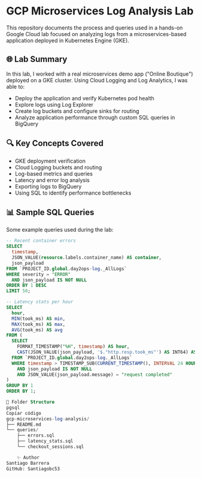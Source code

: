 # GCP Microservices Log Analysis Lab

This repository documents the process and queries used in a hands-on Google Cloud lab focused on analyzing logs from a microservices-based application deployed in Kubernetes Engine (GKE).

## 🌐 Lab Summary

In this lab, I worked with a real microservices demo app ("Online Boutique") deployed on a GKE cluster. Using Cloud Logging and Log Analytics, I was able to:

- Deploy the application and verify Kubernetes pod health
- Explore logs using Log Explorer
- Create log buckets and configure sinks for routing
- Analyze application performance through custom SQL queries in BigQuery

## 🔍 Key Concepts Covered

- GKE deployment verification
- Cloud Logging buckets and routing
- Log-based metrics and queries
- Latency and error log analysis
- Exporting logs to BigQuery
- Using SQL to identify performance bottlenecks

## 📊 Sample SQL Queries

Some example queries used during the lab:

```sql
-- Recent container errors
SELECT
  timestamp,
  JSON_VALUE(resource.labels.container_name) AS container,
  json_payload
FROM `PROJECT_ID.global.day2ops-log._AllLogs`
WHERE severity = "ERROR"
  AND json_payload IS NOT NULL
ORDER BY 1 DESC
LIMIT 50;

-- Latency stats per hour
SELECT
  hour,
  MIN(took_ms) AS min,
  MAX(took_ms) AS max,
  AVG(took_ms) AS avg
FROM (
  SELECT
    FORMAT_TIMESTAMP("%H", timestamp) AS hour,
    CAST(JSON_VALUE(json_payload, '$."http.resp.took_ms"') AS INT64) AS took_ms
  FROM `PROJECT_ID.global.day2ops-log._AllLogs`
  WHERE timestamp > TIMESTAMP_SUB(CURRENT_TIMESTAMP(), INTERVAL 24 HOUR)
    AND json_payload IS NOT NULL
    AND JSON_VALUE(json_payload.message) = "request completed"
)
GROUP BY 1
ORDER BY 1;

📁 Folder Structure
pgsql
Copiar código
gcp-microservices-log-analysis/
├── README.md
└── queries/
    ├── errors.sql
    ├── latency_stats.sql
    └── checkout_sessions.sql 

    ✨ Author
Santiago Barrera
GitHub: Santiagobc53
